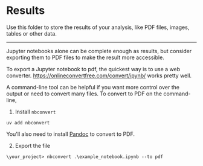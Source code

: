 # Results

Use this folder to store the results of your analysis,
like PDF files, images, tables or other data.

---

Jupyter notebooks alone can be complete enough as results,
but consider exporting them to PDF files to make the result more accessible.

To export a Jupyter notebook to pdf, the quickest way is to use a web converter.
https://onlineconvertfree.com/convert/ipynb/ works pretty well.

A command-line tool can be helpful if you want more control over the output or need to convert many files.
To convert to PDF on the command-line,

1. Install `nbconvert`

`uv add nbconvert`

You'll also need to install [Pandoc](https://minrk-nbconvert.readthedocs.io/en/stable/install.html#installing-pandoc) to convert to PDF.

2. Export the file

`\your_project> nbconvert .\example_notebook.ipynb --to pdf`